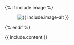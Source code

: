 <div class="uk-grid">
    <div class="box uk-width-medium-1-3 uk-width-large-1-3 uk-width-small-1-1 ">
    {% if include.image %}
      <figure class="uk-overlay uk-overlay-hover">
        <img class="uk-overlay-spin" src="/static/images/{{ include.image }}" alt="{{ include.image-alt }}">
        <a class="uk-position-cover" href="{{ include.anchor }}" target="_blank"></a>
      </figure>
    {% endif %}
    </div>
    <div class="box uk-width-medium-2-3 uk-width-large-2-3 uk-width-small-1-1" style="padding-right:20px;">
        <p>{{ include.content }}</p>
    </div>
</div>